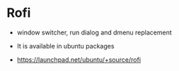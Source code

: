 # Rofi

- window switcher, run dialog and dmenu replacement

- It is available in ubuntu packages
- https://launchpad.net/ubuntu/+source/rofi
